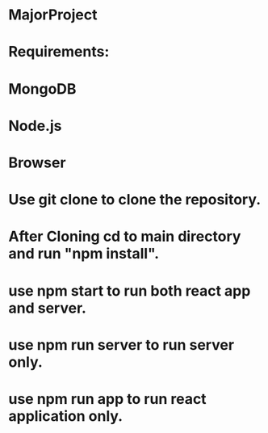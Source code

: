 # MajorProject

# Requirements:
#   MongoDB
#   Node.js
#   Browser


# Use git clone to clone the repository.
# After Cloning cd to main directory and run "npm install".
# use npm start to run both react app and server.
# use npm run server to run server only.
# use npm run app to run react application only.